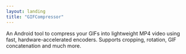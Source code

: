 ```yaml
---
layout: landing
title: "GIFCompressor"
---
```


An Android tool to compress your GIFs into lightweight MP4 video using fast, hardware-accelerated encoders. Supports cropping, rotation, GIF concatenation and much more.